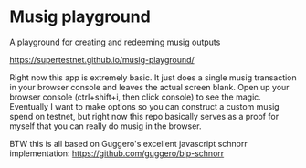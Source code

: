 # Musig playground
A playground for creating and redeeming musig outputs

https://supertestnet.github.io/musig-playground/

Right now this app is extremely basic. It just does a single musig transaction in your browser console and leaves the actual screen blank. Open up your browser console (ctrl+shift+i, then click console) to see the magic. Eventually I want to make options so you can construct a custom musig spend on testnet, but right now this repo basically serves as a proof for myself that you can really do musig in the browser.

BTW this is all based on Guggero's excellent javascript schnorr implementation: https://github.com/guggero/bip-schnorr
